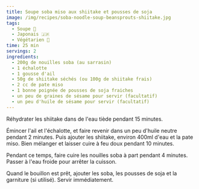 ```yaml
---
title: Soupe soba miso aux shiitake et pousses de soja
image: /img/recipes/soba-noodle-soup-beansprouts-shiitake.jpg
tags:
  - Soupe 🥣
  - Japonais 🇯🇵
  - Végétarien 🌿
time: 25 min
servings: 2
ingredients:
  - 200g de nouilles soba (au sarrasin)
  - 1 échalotte
  - 1 gousse d'ail
  - 50g de shiitake séchés (ou 100g de shiitake frais)
  - 2 cc de pate miso
  - 1 bonne poignée de pousses de soja fraiches
  - un peu de graines de sésame pour servir (facultatif)
  - un peu d'huile de sésame pour servir (facultatif)
---
```

Réhydrater les shiitake dans de l'eau tiède pendant 15 minutes.

Émincer l'ail et l'échalotte, et faire revenir dans un peu d'huile neutre pendant 2 minutes. Puis ajouter les shiitake, environ 400ml d'eau et la pate miso. Bien mélanger et laisser cuire à feu doux pendant 10 minutes.

Pendant ce temps, faire cuire les nouilles soba à part pendant 4 minutes. Passer à l'eau froide pour arrêter la cuisson.

Quand le bouillon est prêt, ajouter les soba, les pousses de soja et la garniture (si utilisé). Servir immédiatement.